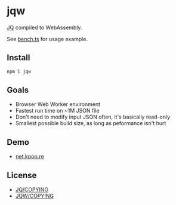 # jqw

[JQ](https://jqlang.github.io/jq/) compiled to WebAssembly.

See [bench.ts](bench.ts) for usage example.

## Install

```bash
npm i jqw
```

## Goals

- Browser Web Worker environment
- Fastest run time on ~1M JSON file
- Don't need to modify input JSON often, it's basically read-only
- Smallest possible build size, as long as peformance isn't hurt

## Demo

- [net.kpop.re](https://net.kpop.re/?jq=)

## License

- [JQ/COPYING](https://github.com/jqlang/jq/blob/master/COPYING)
- [JQW/COPYING](https://github.com/Kagami/jqw/blob/master/COPYING)
